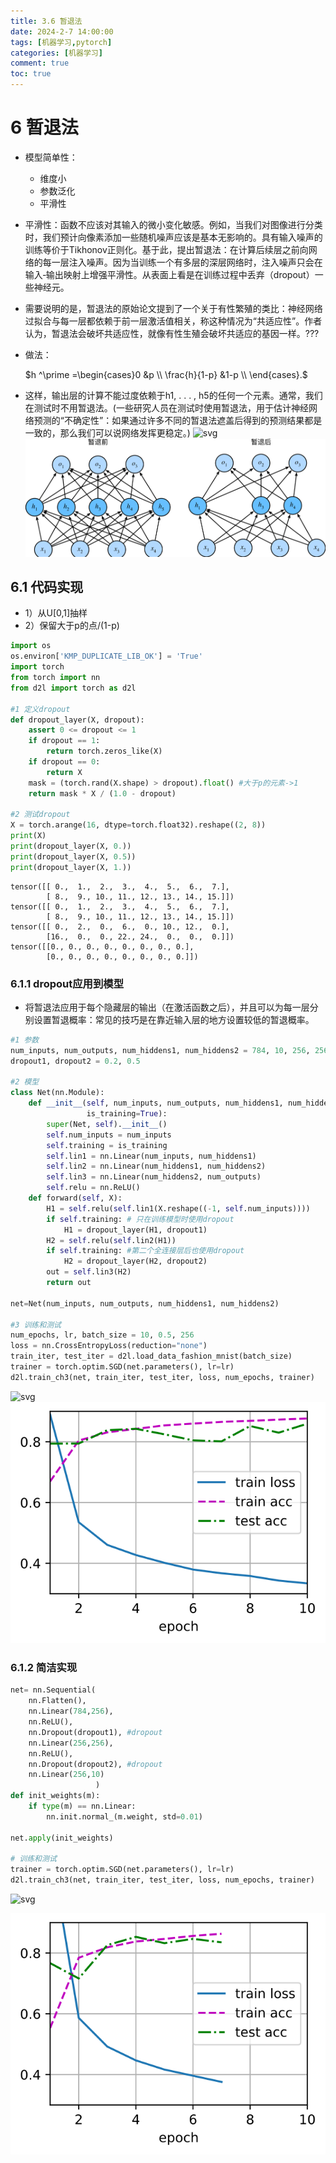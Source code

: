 ```yaml
---
title: 3.6 暂退法
date: 2024-2-7 14:00:00
tags: [机器学习,pytorch]
categories: [机器学习]
comment: true
toc: true
---
```

#
<!--more-->
# 6 暂退法
- 模型简单性：
    - 维度小
    - 参数泛化
    - 平滑性
    
- 平滑性：函数不应该对其输入的微小变化敏感。例如，当我们对图像进行分类时，我们预计向像素添加一些随机噪声应该是基本无影响的。具有输入噪声的训练等价于Tikhonov正则化。基于此，提出暂退法：在计算后续层之前向网络的每一层注入噪声。因为当训练一个有多层的深层网络时，注入噪声只会在输入‐输出映射上增强平滑性。从表面上看是在训练过程中丢弃（dropout）一些神经元。

- 需要说明的是，暂退法的原始论文提到了一个关于有性繁殖的类比：神经网络过拟合与每一层都依赖于前一层激活值相关，称这种情况为“共适应性”。作者认为，暂退法会破坏共适应性，就像有性生殖会破坏共适应的基因一样。???  

- 做法：

  <span style="display:block">
  $h ^\prime =\begin{cases}0 &p \\ \frac{h}{1-p} &1-p \\ \end{cases}.$ 

  </span>

- 这样，输出层的计算不能过度依赖于h1, . . . , h5的任何一个元素。通常，我们在测试时不用暂退法。(一些研究人员在测试时使用暂退法，用于估计神经网络预测的“不确定性”：如果通过许多不同的暂退法遮盖后得到的预测结果都是一致的，那么我们可以说网络发挥更稳定。)
 ![svg](D:/blog/themes/yilia/source/img/deeplearning/code/pytorch/3_mlp/6img/1.png)
![](img/deeplearning/code/pytorch/3_mlp/6img/1.png)

## 6.1 代码实现
- 1）从U[0,1]抽样
- 2）保留大于p的点/(1-p)


```python
import os
os.environ['KMP_DUPLICATE_LIB_OK'] = 'True'
import torch
from torch import nn
from d2l import torch as d2l

#1 定义dropout
def dropout_layer(X, dropout):
    assert 0 <= dropout <= 1
    if dropout == 1:
        return torch.zeros_like(X)
    if dropout == 0:
        return X
    mask = (torch.rand(X.shape) > dropout).float() #大于p的元素->1
    return mask * X / (1.0 - dropout)

#2 测试dropout
X = torch.arange(16, dtype=torch.float32).reshape((2, 8))
print(X)
print(dropout_layer(X, 0.))
print(dropout_layer(X, 0.5))
print(dropout_layer(X, 1.))
```

    tensor([[ 0.,  1.,  2.,  3.,  4.,  5.,  6.,  7.],
            [ 8.,  9., 10., 11., 12., 13., 14., 15.]])
    tensor([[ 0.,  1.,  2.,  3.,  4.,  5.,  6.,  7.],
            [ 8.,  9., 10., 11., 12., 13., 14., 15.]])
    tensor([[ 0.,  2.,  0.,  6.,  0., 10., 12.,  0.],
            [16.,  0.,  0., 22., 24.,  0.,  0.,  0.]])
    tensor([[0., 0., 0., 0., 0., 0., 0., 0.],
            [0., 0., 0., 0., 0., 0., 0., 0.]])


### 6.1.1 dropout应用到模型
- 将暂退法应用于每个隐藏层的输出（在激活函数之后），并且可以为每一层分别设置暂退概率：常见的技巧是在靠近输入层的地方设置较低的暂退概率。


```python
#1 参数
num_inputs, num_outputs, num_hiddens1, num_hiddens2 = 784, 10, 256, 256
dropout1, dropout2 = 0.2, 0.5

#2 模型
class Net(nn.Module):
    def __init__(self, num_inputs, num_outputs, num_hiddens1, num_hiddens2,
                 is_training=True):
        super(Net, self).__init__()
        self.num_inputs = num_inputs
        self.training = is_training
        self.lin1 = nn.Linear(num_inputs, num_hiddens1)
        self.lin2 = nn.Linear(num_hiddens1, num_hiddens2)
        self.lin3 = nn.Linear(num_hiddens2, num_outputs)
        self.relu = nn.ReLU()
    def forward(self, X):
        H1 = self.relu(self.lin1(X.reshape((-1, self.num_inputs))))
        if self.training: # 只在训练模型时使用dropout
            H1 = dropout_layer(H1, dropout1)
        H2 = self.relu(self.lin2(H1))
        if self.training: #第二个全连接层后也使用dropout
            H2 = dropout_layer(H2, dropout2)
        out = self.lin3(H2)
        return out
    
net=Net(num_inputs, num_outputs, num_hiddens1, num_hiddens2)

#3 训练和测试
num_epochs, lr, batch_size = 10, 0.5, 256
loss = nn.CrossEntropyLoss(reduction="none")
train_iter, test_iter = d2l.load_data_fashion_mnist(batch_size)
trainer = torch.optim.SGD(net.parameters(), lr=lr)
d2l.train_ch3(net, train_iter, test_iter, loss, num_epochs, trainer)
```

  ![svg](D:/blog/themes/yilia/source/img/deeplearning/code/pytorch/3_mlp/6_deopout_files/6_deopout_3_0.svg)    
![](img/deeplearning/code/pytorch/3_mlp/6_deopout_files/6_deopout_3_0.svg)    


### 6.1.2 简洁实现



```python
net= nn.Sequential(
    nn.Flatten(),
    nn.Linear(784,256),
    nn.ReLU(), 
    nn.Dropout(dropout1), #dropout
    nn.Linear(256,256),
    nn.ReLU(),
    nn.Dropout(dropout2), #dropout
    nn.Linear(256,10)
                   )
def init_weights(m):
    if type(m) == nn.Linear:
        nn.init.normal_(m.weight, std=0.01)

net.apply(init_weights)

# 训练和测试
trainer = torch.optim.SGD(net.parameters(), lr=lr)
d2l.train_ch3(net, train_iter, test_iter, loss, num_epochs, trainer)
```

  ![svg](D:/blog/themes/yilia/source/img/deeplearning/code/pytorch/3_mlp/6_deopout_files/6_deopout_5_0.svg)
    
![](img/deeplearning/code/pytorch/3_mlp/6_deopout_files/6_deopout_5_0.svg)
    

